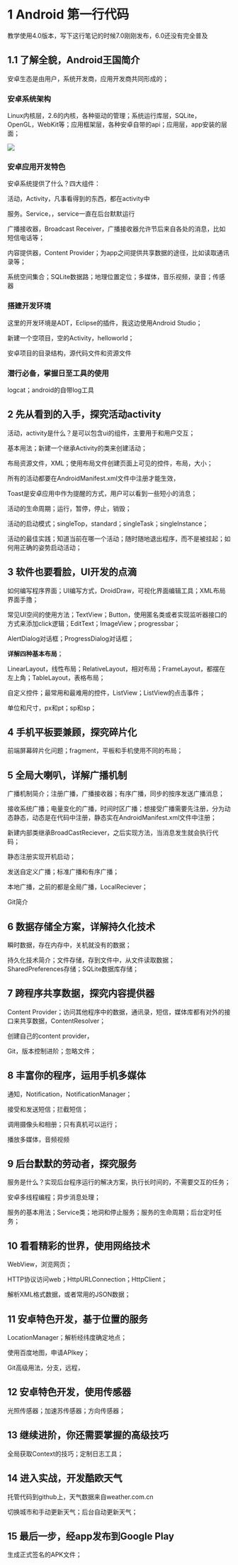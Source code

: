 # 1 Android 第一行代码

教学使用4.0版本，写下这行笔记的时候7.0刚刚发布，6.0还没有完全普及

## 1.1 了解全貌，Android王国简介

安卓生态是由用户，系统开发商，应用开发商共同形成的；

### 安卓系统架构

Linux内核层，2.6的内核，各种驱动的管理；系统运行库层，SQLite，OpenGL，WebKit等；应用框架层，各种安卓自带的api；应用层，app安装的层面；

![](http://ww2.sinaimg.cn/large/8d6a2535gw1f9zsjt043mj20p30k9grg.jpg)

### 安卓应用开发特色

安卓系统提供了什么？四大组件：

活动，Activity，凡事看得到的东西，都在activity中

服务。Service，，service一直在后台默默运行

广播接收器，Broadcast Receiver，广播接收器允许节后来自各处的消息，比如短信电话等；

内容提供器，Content Provider；为app之间提供共享数据的途径，比如读取通讯录等；

系统空间集合；SQLite数据路；地理位置定位；多媒体，音乐视频，录音；传感器

### 搭建开发环境

这里的开发环境是ADT，Eclipse的插件，我这边使用Android Studio；

新建一个空项目，空的Activity，helloworld；

安卓项目的目录结构，源代码文件和资源文件

### 潜行必备，掌握日至工具的使用

logcat；android的自带log工具

## 2 先从看到的入手，探究活动activity

活动，activity是什么？是可以包含ui的组件，主要用于和用户交互；

基本用法；新建一个继承Activity的类来创建活动；

布局资源文件，XML；使用布局文件创建页面上可见的控件，布局，大小；

所有的活动都要在AndroidManifest.xml文件中注册才能生效，

Toast是安卓应用中作为提醒的方式，用户可以看到一些短小的消息；

活动的生命周期；运行，暂停，停止，销毁；

活动的启动模式；singleTop，standard；singleTask；singleInstance；

活动的最佳实践；知道当前在哪一个活动；随时随地退出程序，而不是被挂起；如何用正确的姿势启动活动；

## 3 软件也要看脸，UI开发的点滴

如何编写程序界面；UI编写方式，DroidDraw，可视化界面编辑工具；XML布局界面手撸；

常见UI空间的使用方法；TextView；Button，使用匿名类或者实现监听器接口的方式来添加click逻辑；EditText；ImageView；progressbar；

AlertDialog对话框；ProgressDialog对话框；

**详解四种基本布局**；

LinearLayout，线性布局；RelativeLayout，相对布局；FrameLayout，都摆在左上角；TableLayout，表格布局；

自定义控件；最常用和最难用的控件，ListView；ListView的点击事件；

单位和尺寸，px和pt；sp和sp；

## 4 手机平板要兼顾，探究碎片化

前端屏幕碎片化问题；fragment，平板和手机使用不同的布局；

## 5 全局大喇叭，详解广播机制

广播机制简介；注册广播，广播接收器；有序广播，同步的按序发送广播消息；

接收系统广播；电量变化的广播，时间时区广播；想接受广播需要先注册，分为动态静态，动态是在代码中注册，静态实在AndroidManifest.xml文件中注册；

新建内部类继承BroadCastReciever，之后实现方法，当消息发生就会执行代码；

静态注册实现开机启动；

发送自定义广播；标准广播和有序广播；

本地广播，之前的都是全局广播，LocalReciever；

Git简介

## 6 数据存储全方案，详解持久化技术

瞬时数据，存在内存中，关机就没有的数据；

持久化技术简介；文件存储，存到文件中，从文件读取数据；SharedPreferences存储；SQLite数据库存储；

## 7 跨程序共享数据，探究内容提供器

Content Provider；访问其他程序中的数据，通讯录，短信，媒体库都有对外的接口来共享数据，ContentResolver；

创建自己的content provider，

Git，版本控制进阶；忽略文件；

## 8 丰富你的程序，运用手机多媒体

通知，Notification，NotificationManager；

接受和发送短信；拦截短信；

调用摄像头和相册；只有真机可以运行；

播放多媒体，音频视频

## 9 后台默默的劳动者，探究服务

服务是什么？实现后台程序运行的解决方案，执行长时间的，不需要交互的任务；

安卓多线程编程；异步消息处理；

服务的基本用法；Service类；地洞和停止服务；服务的生命周期；后台定时任务；

## 10 看看精彩的世界，使用网络技术

WebView，浏览网页；

HTTP协议访问web；HttpURLConnection；HttpClient；

解析XML格式数据，或者常用的JSON数据；

## 11 安卓特色开发，基于位置的服务

LocationManager；解析经纬度确定地点；

使用百度地图，申请APIkey；

Git高级用法，分支，远程，

## 12 安卓特色开发，使用传感器

光照传感器；加速苏传感器；方向传感器；

## 13 继续进阶，你还需要掌握的高级技巧

全局获取Context的技巧；定制日志工具；

## 14 进入实战，开发酷欧天气

托管代码到github上，天气数据来自weather.com.cn

切换城市和手动更新天气；后台自动更新天气；

## 15 最后一步，经app发布到Google Play

生成正式签名的APK文件；
